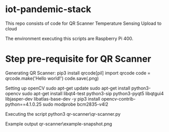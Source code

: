 # iot-pandemic-stack

This repo consists of code for
QR Scanner
Temperature Sensing
Upload to cloud

The environment executing this scripts are Raspberry Pi 400.

# Step pre-requisite for QR Scanner
Generating QR Scanner:
pip3 install qrcode[pil]
import qrcode
code = qrcode.make('Hello world!')
code.save(<filename>.png)

Setting up openCV
sudo apt-get update
sudo apt-get install python3-opencv
sudo apt-get install libqt4-test python3-sip python3-pyqt5 libqtgui4 libjasper-dev libatlas-base-dev -y
pip3 install opencv-contrib-python==4.1.0.25
sudo modprobe bcm2835-v4l2

Executing the script
python3 qr-scanner\qr-scanner.py

Example output
qr-scanner\example-snapshot.png